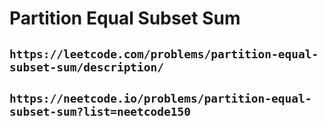 # Partition Equal Subset Sum

## `https://leetcode.com/problems/partition-equal-subset-sum/description/`

## `https://neetcode.io/problems/partition-equal-subset-sum?list=neetcode150`

